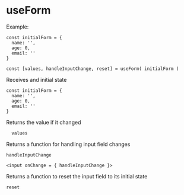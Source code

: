# useForm

Example:
```
const initialForm = {
  name: '',
  age: 0,
  email: ''
}

const [values, handleInputChange, reset] = useForm( initialForm )
```

Receives and initial state
```
const initialForm = {
  name: '',
  age: 0,
  email: ''
}
```

Returns the value if it changed
```
  values
```

Returns a function for handling input field changes

```
handleInputChange

<input onChange = { handleInputChange }>
```

Returns a function to reset the input field to its initial state

```
reset
```